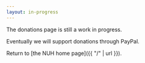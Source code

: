 ```yaml
---
layout: in-progress
---
```


The donations page is still a work in progress.

Eventually we will support donations through PayPal.

Return to [the NUH home page]({{ "/" | url }}).
